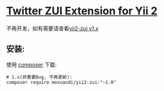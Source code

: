 [Twitter ZUI Extension for Yii 2](http://zui.sexy)
================

不再开发，如有需要请查看[yii2-zui v1.x](https://github.com/moxuandi/yii2-zui/tree/1.x)

安装:
------------
使用 [composer](http://getcomposer.org/download/) 下载:
```
# 1.x(非重要Bug, 不再更新):
composer require moxuandi/yii2-zui:"~1.0"
```
